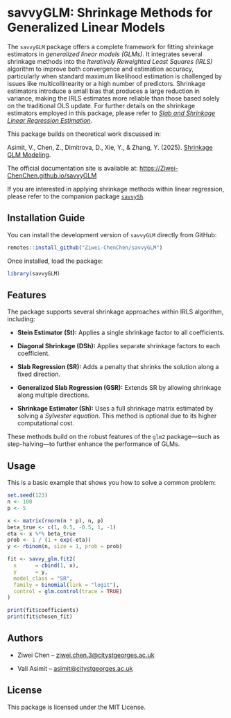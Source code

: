 # savvyGLM: Shrinkage Methods for Generalized Linear Models

The `savvyGLM` package offers a complete framework for fitting shrinkage estimators in *generalized linear models (GLMs)*. It integrates several shrinkage methods into the *Iteratively Reweighted Least Squares (IRLS)* algorithm to improve both convergence and estimation accuracy, particularly when standard maximum likelihood estimation is challenged by issues like multicollinearity or a high number of predictors. Shrinkage estimators introduce a small bias that produces a large reduction in variance, making the IRLS estimates more reliable than those based solely on the traditional OLS update. For further details on the shrinkage estimators employed in this package, please refer to [*Slab and Shrinkage Linear Regression Estimation*](http//...).

This package builds on theoretical work discussed in:

Asimit, V., Chen, Z., Dimitrova, D., Xie, Y., & Zhang, Y. (2025). [Shrinkage GLM Modeling](http//...).

The official documentation site is available at: <https://Ziwei-ChenChen.github.io/savvyGLM>

If you are interested in applying shrinkage methods within linear regression, please refer to the companion package [`savvySh`](https://github.com/Ziwei-ChenChen/savvySh).

## Installation Guide

You can install the development version of `savvyGLM` directly from GitHub:

``` r
remotes::install_github("Ziwei-ChenChen/savvyGLM")
```

Once installed, load the package:

``` r
library(savvyGLM)
```

## Features

The package supports several shrinkage approaches within IRLS algorithm, including:

-   **Stein Estimator (St):** Applies a single shrinkage factor to all coefficients.

-   **Diagonal Shrinkage (DSh):** Applies separate shrinkage factors to each coefficient.

-   **Slab Regression (SR):** Adds a penalty that shrinks the solution along a fixed direction.

-   **Generalized Slab Regression (GSR):** Extends SR by allowing shrinkage along multiple directions.

-   **Shrinkage Estimator (Sh):** Uses a full shrinkage matrix estimated by solving a *Sylvester equation*. This method is optional due to its higher computational cost.

These methods build on the robust features of the `glm2` package—such as step-halving—to further enhance the performance of GLMs.

## Usage

This is a basic example that shows you how to solve a common problem:

``` r
set.seed(123)
n <- 100
p <- 5

x <- matrix(rnorm(n * p), n, p)
beta_true <- c(1, 0.5, -0.5, 1, -1)
eta <- x %*% beta_true
prob <- 1 / (1 + exp(-eta))
y <- rbinom(n, size = 1, prob = prob)

fit <- savvy_glm.fit2(
  x      = cbind(1, x), 
  y      = y,
  model_class = "SR",
  family = binomial(link = "logit"),
  control = glm.control(trace = TRUE)
)

print(fit$coefficients)
print(fit$chosen_fit)
```

## Authors

-   Ziwei Chen – [ziwei.chen.3\@citystgeorges.ac.uk](ziwei.chen.3@citystgeorges.ac.uk)

-   Vali Asimit – [asimit\@citystgeorges.ac.uk](asimit@citystgeorges.ac.uk)

## License

This package is licensed under the MIT License.
